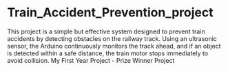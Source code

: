 # Train_Accident_Prevention_project
This project is a simple but effective system designed to prevent train accidents by detecting obstacles on the railway track. Using an ultrasonic sensor, the Arduino continuously monitors the track ahead, and if an object is detected within a safe distance, the train motor stops immediately to avoid collision.
My First Year Project - Prize Winner Project  
